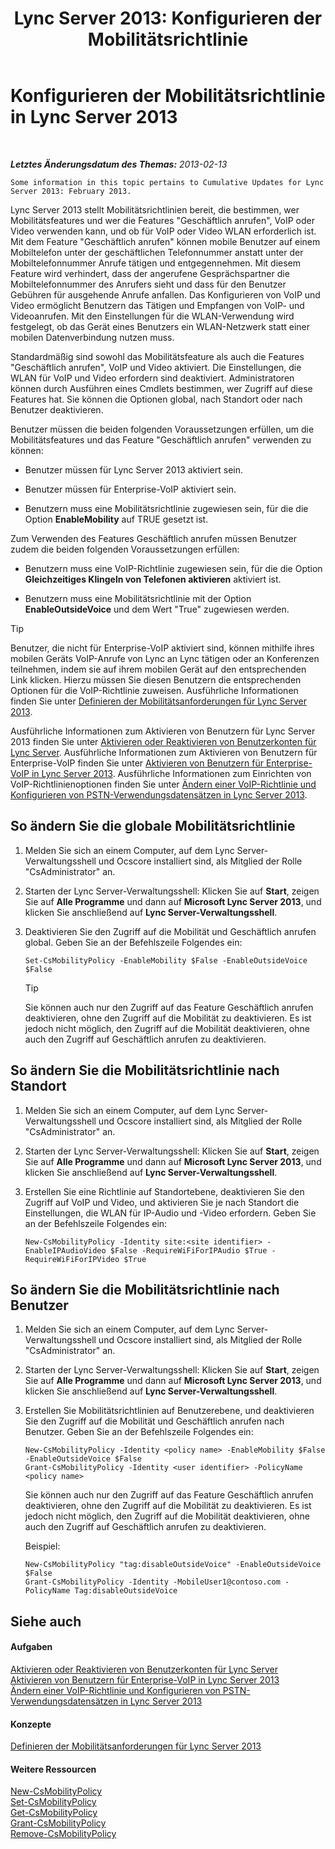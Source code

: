 ﻿---
title: 'Lync Server 2013: Konfigurieren der Mobilitätsrichtlinie'
TOCTitle: Konfigurieren der Mobilitätsrichtlinie
ms:assetid: 595536e0-9bb3-49a3-8d13-1a77351ebc62
ms:mtpsurl: https://technet.microsoft.com/de-de/library/Hh690018(v=OCS.15)
ms:contentKeyID: 49294090
ms.date: 05/19/2016
mtps_version: v=OCS.15
ms.translationtype: HT
---

# Konfigurieren der Mobilitätsrichtlinie in Lync Server 2013

 

_**Letztes Änderungsdatum des Themas:** 2013-02-13_

    Some information in this topic pertains to Cumulative Updates for Lync Server 2013: February 2013.

Lync Server 2013 stellt Mobilitätsrichtlinien bereit, die bestimmen, wer Mobilitätsfeatures und wer die Features "Geschäftlich anrufen", VoIP oder Video verwenden kann, und ob für VoIP oder Video WLAN erforderlich ist. Mit dem Feature "Geschäftlich anrufen" können mobile Benutzer auf einem Mobiltelefon unter der geschäftlichen Telefonnummer anstatt unter der Mobiltelefonnummer Anrufe tätigen und entgegennehmen. Mit diesem Feature wird verhindert, dass der angerufene Gesprächspartner die Mobiltelefonnummer des Anrufers sieht und dass für den Benutzer Gebühren für ausgehende Anrufe anfallen. Das Konfigurieren von VoIP und Video ermöglicht Benutzern das Tätigen und Empfangen von VoIP- und Videoanrufen. Mit den Einstellungen für die WLAN-Verwendung wird festgelegt, ob das Gerät eines Benutzers ein WLAN-Netzwerk statt einer mobilen Datenverbindung nutzen muss.

Standardmäßig sind sowohl das Mobilitätsfeature als auch die Features "Geschäftlich anrufen", VoIP und Video aktiviert. Die Einstellungen, die WLAN für VoIP und Video erfordern sind deaktiviert. Administratoren können durch Ausführen eines Cmdlets bestimmen, wer Zugriff auf diese Features hat. Sie können die Optionen global, nach Standort oder nach Benutzer deaktivieren.

Benutzer müssen die beiden folgenden Voraussetzungen erfüllen, um die Mobilitätsfeatures und das Feature "Geschäftlich anrufen" verwenden zu können:

  - Benutzer müssen für Lync Server 2013 aktiviert sein.

  - Benutzer müssen für Enterprise-VoIP aktiviert sein.

  - Benutzern muss eine Mobilitätsrichtlinie zugewiesen sein, für die die Option **EnableMobility** auf TRUE gesetzt ist.

Zum Verwenden des Features Geschäftlich anrufen müssen Benutzer zudem die beiden folgenden Voraussetzungen erfüllen:

  - Benutzern muss eine VoIP-Richtlinie zugewiesen sein, für die die Option **Gleichzeitiges Klingeln von Telefonen aktivieren** aktiviert ist.

  - Benutzern muss eine Mobilitätsrichtlinie mit der Option **EnableOutsideVoice** und dem Wert "True" zugewiesen werden.


> [!TIP]
> Benutzer, die nicht für Enterprise-VoIP aktiviert sind, können mithilfe ihres mobilen Geräts VoIP-Anrufe von Lync an Lync tätigen oder an Konferenzen teilnehmen, indem sie auf ihrem mobilen Gerät auf den entsprechenden Link klicken. Hierzu müssen Sie diesen Benutzern die entsprechenden Optionen für die VoIP-Richtlinie zuweisen. Ausführliche Informationen finden Sie unter <A href="lync-server-2013-defining-your-mobility-requirements.md">Definieren der Mobilitätsanforderungen für Lync Server 2013</A>.



Ausführliche Informationen zum Aktivieren von Benutzern für Lync Server 2013 finden Sie unter [Aktivieren oder Reaktivieren von Benutzerkonten für Lync Server](lync-server-2013-disable-or-re-enable-user-account-for-lync-server.md). Ausführliche Informationen zum Aktivieren von Benutzern für Enterprise-VoIP finden Sie unter [Aktivieren von Benutzern für Enterprise-VoIP in Lync Server 2013](lync-server-2013-enable-users-for-enterprise-voice.md). Ausführliche Informationen zum Einrichten von VoIP-Richtlinienoptionen finden Sie unter [Ändern einer VoIP-Richtlinie und Konfigurieren von PSTN-Verwendungsdatensätzen in Lync Server 2013](lync-server-2013-modify-a-voice-policy-and-configure-pstn-usage-records.md).

## So ändern Sie die globale Mobilitätsrichtlinie

1.  Melden Sie sich an einem Computer, auf dem Lync Server-Verwaltungsshell und Ocscore installiert sind, als Mitglied der Rolle "CsAdministrator" an.

2.  Starten der Lync Server-Verwaltungsshell: Klicken Sie auf **Start**, zeigen Sie auf **Alle Programme** und dann auf **Microsoft Lync Server 2013**, und klicken Sie anschließend auf **Lync Server-Verwaltungsshell**.

3.  Deaktivieren Sie den Zugriff auf die Mobilität und Geschäftlich anrufen global. Geben Sie an der Befehlszeile Folgendes ein:
    
        Set-CsMobilityPolicy -EnableMobility $False -EnableOutsideVoice $False
    

    > [!TIP]
    > Sie können auch nur den Zugriff auf das Feature Geschäftlich anrufen deaktivieren, ohne den Zugriff auf die Mobilität zu deaktivieren. Es ist jedoch nicht möglich, den Zugriff auf die Mobilität deaktivieren, ohne auch den Zugriff auf Geschäftlich anrufen zu deaktivieren.



## So ändern Sie die Mobilitätsrichtlinie nach Standort

1.  Melden Sie sich an einem Computer, auf dem Lync Server-Verwaltungsshell und Ocscore installiert sind, als Mitglied der Rolle "CsAdministrator" an.

2.  Starten der Lync Server-Verwaltungsshell: Klicken Sie auf **Start**, zeigen Sie auf **Alle Programme** und dann auf **Microsoft Lync Server 2013**, und klicken Sie anschließend auf **Lync Server-Verwaltungsshell**.

3.  Erstellen Sie eine Richtlinie auf Standortebene, deaktivieren Sie den Zugriff auf VoIP und Video, und aktivieren Sie je nach Standort die Einstellungen, die WLAN für IP-Audio und -Video erfordern. Geben Sie an der Befehlszeile Folgendes ein:
    
        New-CsMobilityPolicy -Identity site:<site identifier> -EnableIPAudioVideo $False -RequireWiFiForIPAudio $True -RequireWiFiForIPVideo $True

## So ändern Sie die Mobilitätsrichtlinie nach Benutzer

1.  Melden Sie sich an einem Computer, auf dem Lync Server-Verwaltungsshell und Ocscore installiert sind, als Mitglied der Rolle "CsAdministrator" an.

2.  Starten der Lync Server-Verwaltungsshell: Klicken Sie auf **Start**, zeigen Sie auf **Alle Programme** und dann auf **Microsoft Lync Server 2013**, und klicken Sie anschließend auf **Lync Server-Verwaltungsshell**.

3.  Erstellen Sie Mobilitätsrichtlinien auf Benutzerebene, und deaktivieren Sie den Zugriff auf die Mobilität und Geschäftlich anrufen nach Benutzer. Geben Sie an der Befehlszeile Folgendes ein:
    
        New-CsMobilityPolicy -Identity <policy name> -EnableMobility $False -EnableOutsideVoice $False
        Grant-CsMobilityPolicy -Identity <user identifier> -PolicyName <policy name>
    
    Sie können auch nur den Zugriff auf das Feature Geschäftlich anrufen deaktivieren, ohne den Zugriff auf die Mobilität zu deaktivieren. Es ist jedoch nicht möglich, den Zugriff auf die Mobilität deaktivieren, ohne auch den Zugriff auf Geschäftlich anrufen zu deaktivieren.
    
    Beispiel:
    
        New-CsMobilityPolicy "tag:disableOutsideVoice" -EnableOutsideVoice $False
        Grant-CsMobilityPolicy -Identity -MobileUser1@contoso.com -PolicyName Tag:disableOutsideVoice

## Siehe auch

#### Aufgaben

[Aktivieren oder Reaktivieren von Benutzerkonten für Lync Server](lync-server-2013-disable-or-re-enable-user-account-for-lync-server.md)  
[Aktivieren von Benutzern für Enterprise-VoIP in Lync Server 2013](lync-server-2013-enable-users-for-enterprise-voice.md)  
[Ändern einer VoIP-Richtlinie und Konfigurieren von PSTN-Verwendungsdatensätzen in Lync Server 2013](lync-server-2013-modify-a-voice-policy-and-configure-pstn-usage-records.md)  

#### Konzepte

[Definieren der Mobilitätsanforderungen für Lync Server 2013](lync-server-2013-defining-your-mobility-requirements.md)  

#### Weitere Ressourcen

[New-CsMobilityPolicy](https://docs.microsoft.com/en-us/powershell/module/skype/New-CsMobilityPolicy)  
[Set-CsMobilityPolicy](https://docs.microsoft.com/en-us/powershell/module/skype/Set-CsMobilityPolicy)  
[Get-CsMobilityPolicy](https://docs.microsoft.com/en-us/powershell/module/skype/Get-CsMobilityPolicy)  
[Grant-CsMobilityPolicy](https://docs.microsoft.com/en-us/powershell/module/skype/Grant-CsMobilityPolicy)  
[Remove-CsMobilityPolicy](https://docs.microsoft.com/en-us/powershell/module/skype/Remove-CsMobilityPolicy)

